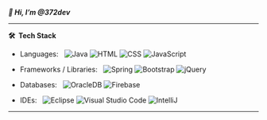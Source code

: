 ***👋 Hi, I’m @372dev***

***

**🛠 &nbsp;Tech Stack**

- Languages: &nbsp;
  ![Java](https://img.shields.io/badge/Java-ebebeb?style=for-the-badge&logo=java&logoColor=f29111)
  ![HTML](https://img.shields.io/badge/HTML-ebebeb?style=for-the-badge&logo=html5&logoColor=0170ba)
  ![CSS](https://img.shields.io/badge/CSS-ebebeb?&style=for-the-badge&logo=css3&logoColor=e44d26)
  ![JavaScript](https://img.shields.io/badge/JavaScript-ebebeb?style=for-the-badge&logo=javascript&logoColor=F7DF1E)

- Frameworks / Libraries: &nbsp;
  ![Spring](https://img.shields.io/badge/Spring-ebebeb?style=for-the-badge&logo=spring&logoColor=6DB33F)
  ![Bootstrap](https://img.shields.io/badge/Bootstrap-ebebeb?style=for-the-badge&logo=bootstrap&logoColor=563D7C)
  ![jQuery](https://img.shields.io/badge/jQuery-ebebeb?style=for-the-badge&logo=jquery&logoColor=blue)

- Databases:  &nbsp;
  ![OracleDB](https://img.shields.io/badge/Oracle%20DB-ebebeb?&style=for-the-badge&logo=oracle&logoColor=F00000)
  ![Firebase](https://img.shields.io/badge/Firebase-ebebeb?style=for-the-badge&logo=firebase)

- IDEs: &nbsp;
  ![Eclipse](https://img.shields.io/badge/Eclipse-ebebeb?style=for-the-badge&logo=eclipse&logoColor=4F0599)
  ![Visual Studio Code](https://img.shields.io/badge/VS%20Code-ebebeb?style=for-the-badge&logo=visual-studio-code&logoColor=008BDD)
  ![IntelliJ](https://img.shields.io/badge/IntelliJ%20IDEA-ebebeb?style=for-the-badge&logo=intelliJ-IDEA)
  
***
